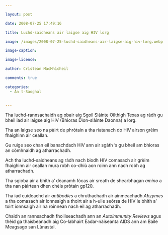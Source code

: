 ```yaml
---

layout: post

date: 2008-07-25 17:49:16

title: Luchd-saidheans air laigse aig HIV lorg

image: /images/2008-07-25-luchd-saidheans-air-laigse-aig-hiv-lorg.webp

image-caption:

image-licence:

author: Crìstean MacMhìcheil

comments: true

categories:
  - An t-Saoghal


---
```


Tha luchd-rannsachaidh ag obair aig Sgoil Slàinte Oilthigh Texas ag ràdh gu bheil iad air laigse aig HIV (Bhioras Dìon-slàinte Daonna) a lorg.

<!--more-->

Tha an laigse seo na pàirt de phròtain a tha riatanach do HIV airson grèim fhaighinn air ceallan.

Gu ruige seo chan eil banachdach HIV ann air sgàth &#8217;s gu bheil am bhìoras an còmhnaidh ag atharrachadh.

Ach tha luchd-saidheans ag ràdh nach biodh HIV comasach air grèim fhaighinn air ceallan mura robh co-dhiù aon roinn ann nach robh ag atharrachadh.

Tha sgioba air a bhith a&#8217; dèanamh fòcas air sreath de shearbhagan _amino_ a tha nan pàirtean dhen chèis pròtain gp120.

Tha iad cuideachd air _antibodies_ a chruthachadh air ainmeachadh _Abzymes_ a tha comasach air ionnsaigh a thoirt air a h-uile seòrsa de HIV le bhith a&#8217; toirt ionnsaigh air na roinnean nach eil ag atharrachadh.

Chaidh an rannsachadh fhoillseachadh ann an _Autoimmunity Reviews_ agus thèid ga thaisbeanadh aig Co-labhairt Eadar-nàiseanta AIDS ann am Baile Meagsago san Lùnastal.
